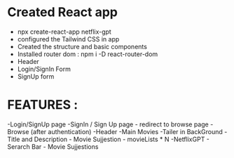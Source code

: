 # Created React app 
 - npx create-react-app netflix-gpt
 - configured the Tailwind CSS in app 
 - Created the structure and basic components
 - Installed router dom :  npm i -D react-router-dom
 - Header
 - Login/SignIn Form 
 - SignUp form 


 # FEATURES :  
-Login/SignUp page 
    -SignIn / Sign Up page 
    - redirect to browse page 
-Browse (after authentication)
   -Header
   -Main Movies 
      -Tailer in BackGround 
      -Title and Description 
      - Movie Sujjestion
          - movieLists * N 
-NetflixGPT
    - Serarch Bar
    - Movie Sujjestions          
